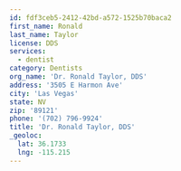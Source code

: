 ```yaml
---
id: fdf3ceb5-2412-42bd-a572-1525b70baca2
first_name: Ronald
last_name: Taylor
license: DDS
services:
  - dentist
category: Dentists
org_name: 'Dr. Ronald Taylor, DDS'
address: '3505 E Harmon Ave'
city: 'Las Vegas'
state: NV
zip: '89121'
phone: '(702) 796-9924'
title: 'Dr. Ronald Taylor, DDS'
_geoloc:
  lat: 36.1733
  lng: -115.215
---
```

